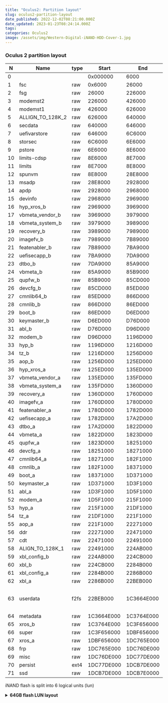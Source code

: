 ```yaml
---
title: "Oculus2: Partition layout"
slug: oculus2-partition-layout
date_published: 2022-12-02T08:21:00.000Z
date_updated: 2023-01-23T08:24:14.000Z
tags:
categories: Oculus2
image: /assets/img/Western-Digital-iNAND-HDD-Cover-1.jpg
---
```


### Oculus 2 partition layout

|N|Name|type|Start|End|Size|
|--- |--- |--- |--- |--- |--- |
|0|||0x000000|6000|0x6000|
|1|fsc|raw|0x6000|26000|0x20000|
|2|fsg|raw|26000|226000|0x200000|
|3|modemst2|raw|226000|426000|0x200000|
|4|modemst1|raw|426000|626000|0x200000|
|5|ALLIGN_TO_128K_2|raw|626000|640000|0x1A000|
|6|secdata|raw|640000|646000|0x6000|
|7|uefivarstore|raw|646000|6C6000|0x80000|
|8|storsec|raw|6C6000|6E6000|0x20000|
|9|pstore|raw|6E6000|8E6000|0x200000|
|10|limits-cdsp|raw|8E6000|8E7000|0x1000|
|11|limits|raw|8E7000|8E8000|0x1000|
|12|spunvm|raw|8E8000|28E8000|0x2000000|
|13|msadp|raw|28E8000|2928000|0x40000|
|14|apdp|raw|2928000|2968000|0x40000|
|15|devinfo|raw|2968000|2969000|0x1000|
|16|hyp_xros_b|raw|2969000|3969000|0x1000000|
|17|vbmeta_vendor_b|raw|3969000|3979000|0x10000|
|18|vbmeta_system_b|raw|3979000|3989000|0x10000|
|19|recovery_b|raw|3989000|7989000|0x4000000|
|20|imagefv_b|raw|7989000|7B89000|0x200000|
|21|featenabler_b|raw|7B89000|7BA9000|0x20000|
|22|uefisecapp_b|raw|7BA9000|7DA9000|0x200000|
|23|dtbo_b|raw|7DA9000|85A9000|0x800000|
|24|vbmeta_b|raw|85A9000|85B9000|0x10000|
|25|qupfw_b|raw|85B9000|85CD000|0x14000|
|26|devcfg_b|raw|85CD000|85ED000|0x20000|
|27|cmnlib64_b|raw|85ED000|866D000|0x80000|
|28|cmnlib_b|raw|866D000|86ED000|0x80000|
|29|boot_b|raw|86ED000|D6ED000|0x5000000|
|30|keymaster_b|raw|D6ED000|D76D000|0x80000|
|31|abl_b|raw|D76D000|D96D000|0x200000|
|32|modem_b|raw|D96D000|1196D000|0x4000000|
|33|hyp_b|raw|1196D000|1216D000|0x800000|
|34|tz_b|raw|1216D000|1256D000|0x400000|
|35|aop_b|raw|1256D000|125ED000|0x80000|
|36|hyp_xros_a|raw|125ED000|135ED000|0x1000000|
|37|vbmeta_vendor_a|raw|135ED000|135FD000|0x10000|
|38|vbmeta_system_a|raw|135FD000|1360D000|0x10000|
|39|recovery_a|raw|1360D000|1760D000|0x4000000|
|40|imagefv_a|raw|1760D000|1780D000|0x200000|
|41|featenabler_a|raw|1780D000|1782D000|0x20000|
|42|uefisecapp_a|raw|1782D000|17A2D000|0x200000|
|43|dtbo_a|raw|17A2D000|1822D000|0x800000|
|44|vbmeta_a|raw|1822D000|1823D000|0x10000|
|45|qupfw_a|raw|1823D000|18251000|0x14000|
|46|devcfg_a|raw|18251000|18271000|0x20000|
|47|cmnlib64_a|raw|18271000|182F1000|0x80000|
|48|cmnlib_a|raw|182F1000|18371000|0x80000|
|49|boot_a|raw|18371000|1D371000|0x5000000|
|50|keymaster_a|raw|1D371000|1D3F1000|0x80000|
|51|abl_a|raw|1D3F1000|1D5F1000|0x200000|
|52|modem_a|raw|1D5F1000|215F1000|0x4000000|
|53|hyp_a|raw|215F1000|21DF1000|0x800000|
|54|tz_a|raw|21DF1000|221F1000|0x400000|
|55|aop_a|raw|221F1000|22271000|0x80000|
|56|ddr|raw|22271000|22471000|0x200000|
|57|cdt|raw|22471000|22491000|0x20000|
|58|ALIGN_TO_128K_1|raw|22491000|224AB000|0x1A000|
|59|xbl_config_b|raw|224AB000|224CB000|0x20000|
|60|xbl_b|raw|224CB000|2284B000|0x380000|
|61|xbl_config_a|raw|2284B000|2286B000|0x20000|
|62|xbl_a|raw|2286B000|22BEB000|0x380000|
|63|userdata|f2fs|22BEB000|1C3664E000|0x1C13A63000 for 128GB (0xD2C263000 for 64GB)|
|64|metadata|raw|1C3664E000|1C3764E000|0x1000000|
|65|xros_b|raw|1C3764E000|1C3F656000|0x8008000|
|66|super|raw|1C3F656000|1DBF656000|0x180000000|
|67|xros_a|raw|1DBF656000|1DC765E000|0x8008000|
|68|frp|raw|1DC765E000|1DC76DE000|0x80000|
|69|misc|raw|1DC76DE000|1DC77DE000|0x100000|
|70|persist|ext4|1DC77DE000|1DCB7DE000|0x4000000|
|71|ssd|raw|1DCB7DE000|1DCB7E0000|0x2000|

iNAND flash is split into 6 logical units (lun)

<details>
  <summary><b>64GB flash LUN layout</b></summary>

<details>
  <summary>Physical partition number: 0</summary>

  <div markdown="1">
```
Block count  : 15471616 (0xEC1400)
Size         : 59.02 GB (60436.00 MB)

P00: GPT              (00000000, 00000006)    24    KB
P01: ssd              (00000006, 00000002)    8     KB
P02: persist          (00000008, 00004000)    64    MB
P03: misc             (00004008, 00000100)    1024  KB
P04: frp              (00004108, 00000080)    512   KB
P05: xros_a           (00004188, 00008008)    128   MB
P06: super            (0000C190, 00180000)    6     GB
P07: xros_b           (0018C190, 00008008)    128   MB
P08: metadata         (00194198, 00001000)    16    MB
P09: userdata         (00195198, 00D2C263)    52.69 GB
```
  </div>

</details>

<details>
  <summary>Physical partition number: 1</summary>

  <div markdown="1">
```
Block count  : 2048 (0x800)
Size         : 8.00 MB

P00: GPT              (00000000, 00000006)    24    KB
P01: xbl_a            (00000006, 00000380)    3584  KB
P02: xbl_config_a     (00000386, 00000020)    128   KB
```
  </div>

</details>

<details>
  <summary>Physical partition number: 2</summary>

  <div markdown="1">
```
Block count  : 2048 (0x800)
Size         : 8.00 MB

P00: GPT              (00000000, 00000006)    24    KB
P01: xbl_b            (00000006, 00000380)    3584  KB
P02: xbl_config_b     (00000386, 00000020)    128   KB
```
  </div>

</details>

<details>
  <summary>Physical partition number: 3</summary>

  <div markdown="1">
```
Block count  : 2048 (0x800)
Size         : 8.00 MB

P00: GPT              (00000000, 00000006)    24    KB
P01: ALIGN_TO_128K_1  (00000006, 0000001A)    104   KB
P02: cdt              (00000020, 00000020)    128   KB
P03: ddr              (00000040, 00000200)    2048  KB
```
  </div>
</details>

<details>
  <summary>Physical partition number: 4</summary>
  <div markdown="1">
```
Block count  : 140288 (0x22400)
Size         : 548.00 MB

P00: GPT              (00000000, 00000006)    24    KB
P01: aop_a            (00000006, 00000080)    512   KB
P02: tz_a             (00000086, 00000400)    4     MB
P03: hyp_a            (00000486, 00000800)    8     MB
P04: modem_a          (00000C86, 00004000)    64    MB
P05: abl_a            (00004C86, 00000200)    2048  KB
P06: keymaster_a      (00004E86, 00000080)    512   KB
P07: boot_a           (00004F06, 00005000)    80    MB
P08: cmnlib_a         (00009F06, 00000080)    512   KB
P09: cmnlib64_a       (00009F86, 00000080)    512   KB
P10: devcfg_a         (0000A006, 00000020)    128   KB
P11: qupfw_a          (0000A026, 00000014)    80    KB
P12: vbmeta_a         (0000A03A, 00000010)    64    KB
P13: dtbo_a           (0000A04A, 00000800)    8     MB
P14: uefisecapp_a     (0000A84A, 00000200)    2048  KB
P15: featenabler_a    (0000AA4A, 00000020)    128   KB
P16: imagefv_a        (0000AA6A, 00000200)    2048  KB
P17: recovery_a       (0000AC6A, 00004000)    64    MB
P18: vbmeta_system_a  (0000EC6A, 00000010)    64    KB
P19: vbmeta_vendor_a  (0000EC7A, 00000010)    64    KB
P20: hyp_xros_a       (0000EC8A, 00001000)    16    MB
P21: aop_b            (0000FC8A, 00000080)    512   KB
P22: tz_b             (0000FD0A, 00000400)    4     MB
P23: hyp_b            (0001010A, 00000800)    8     MB
P24: modem_b          (0001090A, 00004000)    64    MB
P25: abl_b            (0001490A, 00000200)    2048  KB
P26: keymaster_b      (00014B0A, 00000080)    512   KB
P27: boot_b           (00014B8A, 00005000)    80    MB
P28: cmnlib_b         (00019B8A, 00000080)    512   KB
P29: cmnlib64_b       (00019C0A, 00000080)    512   KB
P30: devcfg_b         (00019C8A, 00000020)    128   KB
P31: qupfw_b          (00019CAA, 00000014)    80    KB
P32: vbmeta_b         (00019CBE, 00000010)    64    KB
P33: dtbo_b           (00019CCE, 00000800)    8     MB
P34: uefisecapp_b     (0001A4CE, 00000200)    2048  KB
P35: featenabler_b    (0001A6CE, 00000020)    128   KB
P36: imagefv_b        (0001A6EE, 00000200)    2048  KB
P37: recovery_b       (0001A8EE, 00004000)    64    MB
P38: vbmeta_system_b  (0001E8EE, 00000010)    64    KB
P39: vbmeta_vendor_b  (0001E8FE, 00000010)    64    KB
P40: hyp_xros_b       (0001E90E, 00001000)    16    MB
P41: devinfo          (0001F90E, 00000001)    4     KB
P42: apdp             (0001F90F, 00000040)    256   KB
P43: msadp            (0001F94F, 00000040)    256   KB
P44: spunvm           (0001F98F, 00002000)    32    MB
P45: limits           (0002198F, 00000001)    4     KB
P46: limits-cdsp      (00021990, 00000001)    4     KB
P47: pstore           (00021991, 00000200)    2048  KB
P48: storsec          (00021B91, 00000020)    128   KB
P49: uefivarstore     (00021BB1, 00000080)    512   KB
P50: secdata          (00021C31, 00000006)    24    KB
```
  </div>
</details>

<details>
  <summary>Physical partition number: 5</summary>

  <div markdown="1">
```
Block count  : 2048 (0x800)
Size         : 8.00 MB

P00: GPT              (00000000, 00000006)    24    KB
P01: ALIGN_TO_128K_2  (00000006, 0000001A)    104   KB
P02: modemst1         (00000020, 00000200)    2048  KB
P03: modemst2         (00000220, 00000200)    2048  KB
P04: fsg              (00000420, 00000200)    2048  KB
P05: fsc              (00000620, 00000020)    128   KB
```
  </div>

</details>

</details>
